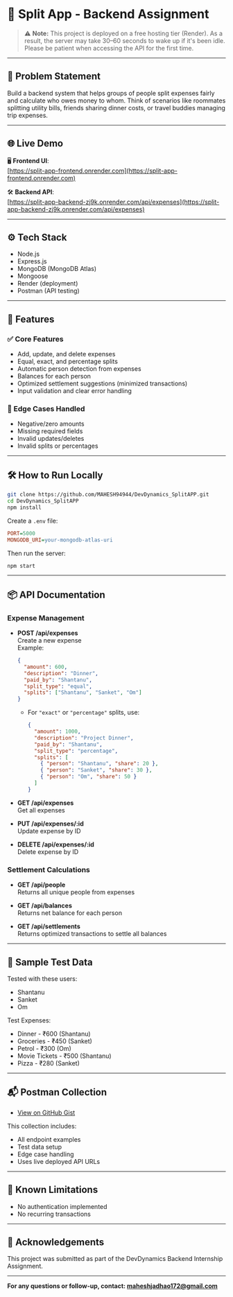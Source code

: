 # 💸 Split App - Backend Assignment

> ⚠️ **Note:** This project is deployed on a free hosting tier (Render). As a result, the server may take 30–60 seconds to wake up if it's been idle. Please be patient when accessing the API for the first time.

---

## 📝 Problem Statement

Build a backend system that helps groups of people split expenses fairly and calculate who owes money to whom. Think of scenarios like roommates splitting utility bills, friends sharing dinner costs, or travel buddies managing trip expenses.

---

## 🌐 Live Demo

🖥️ **Frontend UI**:  
[https://split-app-frontend.onrender.com](https://split-app-frontend.onrender.com)

🛠️ **Backend API**:  
[https://split-app-backend-zj9k.onrender.com/api/expenses](https://split-app-backend-zj9k.onrender.com/api/expenses)

---

## ⚙️ Tech Stack

- Node.js
- Express.js
- MongoDB (MongoDB Atlas)
- Mongoose
- Render (deployment)
- Postman (API testing)

---

## 📁 Features

### ✅ Core Features

- Add, update, and delete expenses
- Equal, exact, and percentage splits
- Automatic person detection from expenses
- Balances for each person
- Optimized settlement suggestions (minimized transactions)
- Input validation and clear error handling

### 🧪 Edge Cases Handled

- Negative/zero amounts
- Missing required fields
- Invalid updates/deletes
- Invalid splits or percentages

---

## 🛠️ How to Run Locally

```bash
git clone https://github.com/MAHESH94944/DevDynamics_SplitAPP.git
cd DevDynamics_SplitAPP
npm install
```

Create a `.env` file:

```ini
PORT=5000
MONGODB_URI=your-mongodb-atlas-uri
```

Then run the server:

```bash
npm start
```

---

## 📦 API Documentation

### Expense Management

- **POST /api/expenses**  
  Create a new expense  
  Example:

  ```json
  {
    "amount": 600,
    "description": "Dinner",
    "paid_by": "Shantanu",
    "split_type": "equal",
    "splits": ["Shantanu", "Sanket", "Om"]
  }
  ```

  - For `"exact"` or `"percentage"` splits, use:
    ```json
    {
      "amount": 1000,
      "description": "Project Dinner",
      "paid_by": "Shantanu",
      "split_type": "percentage",
      "splits": [
        { "person": "Shantanu", "share": 20 },
        { "person": "Sanket", "share": 30 },
        { "person": "Om", "share": 50 }
      ]
    }
    ```

- **GET /api/expenses**  
  Get all expenses

- **PUT /api/expenses/:id**  
  Update expense by ID

- **DELETE /api/expenses/:id**  
  Delete expense by ID

### Settlement Calculations

- **GET /api/people**  
  Returns all unique people from expenses

- **GET /api/balances**  
  Returns net balance for each person

- **GET /api/settlements**  
  Returns optimized transactions to settle all balances

---

## 🔁 Sample Test Data

Tested with these users:

- Shantanu
- Sanket
- Om

Test Expenses:

- Dinner - ₹600 (Shantanu)
- Groceries - ₹450 (Sanket)
- Petrol - ₹300 (Om)
- Movie Tickets - ₹500 (Shantanu)
- Pizza - ₹280 (Sanket)

---

## 📬 Postman Collection

- [View on GitHub Gist](https://gist.github.com/MAHESH94944/9e994d7bfe482643b8b7b43de1496168)

This collection includes:

- All endpoint examples
- Test data setup
- Edge case handling
- Uses live deployed API URLs

---

## 📌 Known Limitations

- No authentication implemented
- No recurring transactions

---

## 👏 Acknowledgements

This project was submitted as part of the DevDynamics Backend Internship Assignment.

---

**For any questions or follow-up, contact: [maheshjadhao172@gmail.com](mailto:maheshjadhao172@gmail.com)**
